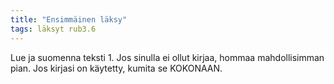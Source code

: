 ```yaml
---
title: "Ensimmäinen läksy"
tags: läksyt rub3.6
---
```


Lue ja suomenna teksti 1. Jos sinulla ei ollut kirjaa, hommaa mahdollisimman pian. Jos kirjasi on käytetty, kumita se KOKONAAN.
